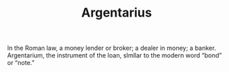 ---
title: Argentarius
letter: A
permalink: "/definitions/bld-argentarius.html"
body: In the Roman law, a money lender or broker; a dealer in money; a banker. Argentarium,
  the instrument of the loan, slmllar to the modern word “bond” or “note.”
published_at: '2018-07-07'
source: Black's Law Dictionary 2nd Ed (1910)
layout: post
---